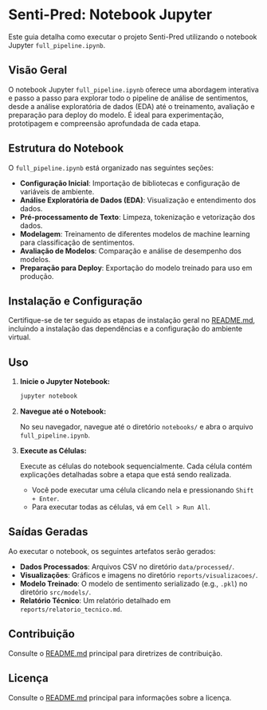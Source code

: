 # Senti-Pred: Notebook Jupyter

Este guia detalha como executar o projeto Senti-Pred utilizando o notebook Jupyter `full_pipeline.ipynb`.

## Visão Geral

O notebook Jupyter `full_pipeline.ipynb` oferece uma abordagem interativa e passo a passo para explorar todo o pipeline de análise de sentimentos, desde a análise exploratória de dados (EDA) até o treinamento, avaliação e preparação para deploy do modelo. É ideal para experimentação, prototipagem e compreensão aprofundada de cada etapa.

## Estrutura do Notebook

O `full_pipeline.ipynb` está organizado nas seguintes seções:

-   **Configuração Inicial**: Importação de bibliotecas e configuração de variáveis de ambiente.
-   **Análise Exploratória de Dados (EDA)**: Visualização e entendimento dos dados.
-   **Pré-processamento de Texto**: Limpeza, tokenização e vetorização dos dados.
-   **Modelagem**: Treinamento de diferentes modelos de machine learning para classificação de sentimentos.
-   **Avaliação de Modelos**: Comparação e análise de desempenho dos modelos.
-   **Preparação para Deploy**: Exportação do modelo treinado para uso em produção.

## Instalação e Configuração

Certifique-se de ter seguido as etapas de instalação geral no [README.md](../README.md), incluindo a instalação das dependências e a configuração do ambiente virtual.

## Uso

1.  **Inicie o Jupyter Notebook:**

    ```bash
    jupyter notebook
    ```

2.  **Navegue até o Notebook:**

    No seu navegador, navegue até o diretório `notebooks/` e abra o arquivo `full_pipeline.ipynb`.

3.  **Execute as Células:**

    Execute as células do notebook sequencialmente. Cada célula contém explicações detalhadas sobre a etapa que está sendo realizada.

    -   Você pode executar uma célula clicando nela e pressionando `Shift + Enter`.
    -   Para executar todas as células, vá em `Cell > Run All`.

## Saídas Geradas

Ao executar o notebook, os seguintes artefatos serão gerados:

-   **Dados Processados**: Arquivos CSV no diretório `data/processed/`.
-   **Visualizações**: Gráficos e imagens no diretório `reports/visualizacoes/`.
-   **Modelo Treinado**: O modelo de sentimento serializado (e.g., `.pkl`) no diretório `src/models/`.
-   **Relatório Técnico**: Um relatório detalhado em `reports/relatorio_tecnico.md`.

## Contribuição

Consulte o [README.md](../README.md) principal para diretrizes de contribuição.

## Licença

Consulte o [README.md](../README.md) principal para informações sobre a licença.